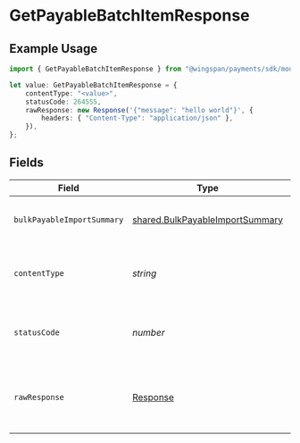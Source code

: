 # GetPayableBatchItemResponse

## Example Usage

```typescript
import { GetPayableBatchItemResponse } from "@wingspan/payments/sdk/models/operations";

let value: GetPayableBatchItemResponse = {
    contentType: "<value>",
    statusCode: 264555,
    rawResponse: new Response('{"message": "hello world"}', {
        headers: { "Content-Type": "application/json" },
    }),
};
```

## Fields

| Field                                                                                     | Type                                                                                      | Required                                                                                  | Description                                                                               |
| ----------------------------------------------------------------------------------------- | ----------------------------------------------------------------------------------------- | ----------------------------------------------------------------------------------------- | ----------------------------------------------------------------------------------------- |
| `bulkPayableImportSummary`                                                                | [shared.BulkPayableImportSummary](../../../sdk/models/shared/bulkpayableimportsummary.md) | :heavy_minus_sign:                                                                        | Summary of the bulk payable import                                                        |
| `contentType`                                                                             | *string*                                                                                  | :heavy_check_mark:                                                                        | HTTP response content type for this operation                                             |
| `statusCode`                                                                              | *number*                                                                                  | :heavy_check_mark:                                                                        | HTTP response status code for this operation                                              |
| `rawResponse`                                                                             | [Response](https://developer.mozilla.org/en-US/docs/Web/API/Response)                     | :heavy_check_mark:                                                                        | Raw HTTP response; suitable for custom response parsing                                   |